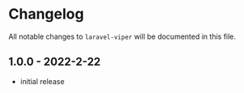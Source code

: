 # Changelog

All notable changes to `laravel-viper` will be documented in this file.

## 1.0.0 - 2022-2-22

- initial release
